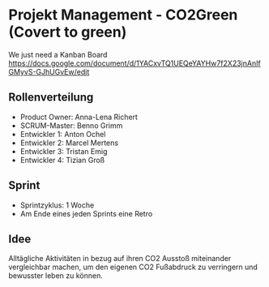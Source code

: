 # Projekt Management - CO2Green (Covert to green)
We just need a Kanban Board<br>
https://docs.google.com/document/d/1YACxvTQ1UEQeYAYHw7f2X23jnAnIfGMyvS-GJhUGvEw/edit

## Rollenverteilung
- Product Owner: Anna-Lena Richert
- SCRUM-Master: Benno Grimm
- Entwickler 1: Anton Ochel
- Entwickler 2: Marcel Mertens
- Entwickler 3: Tristan Emig
- Entwickler 4: Tizian Groß

## Sprint
- Sprintzyklus: 1 Woche
- Am Ende eines jeden Sprints eine Retro

## Idee
Alltägliche Aktivitäten in bezug auf ihren CO2 Ausstoß miteinander vergleichbar machen, um den eigenen CO2 Fußabdruck zu verringern und bewusster leben zu können.
